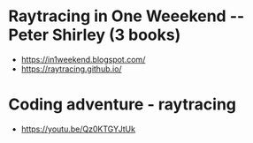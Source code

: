# Raytracing in One Weeekend -- Peter Shirley (3 books)
- https://in1weekend.blogspot.com/
- https://raytracing.github.io/

# Coding adventure - raytracing
- https://youtu.be/Qz0KTGYJtUk



